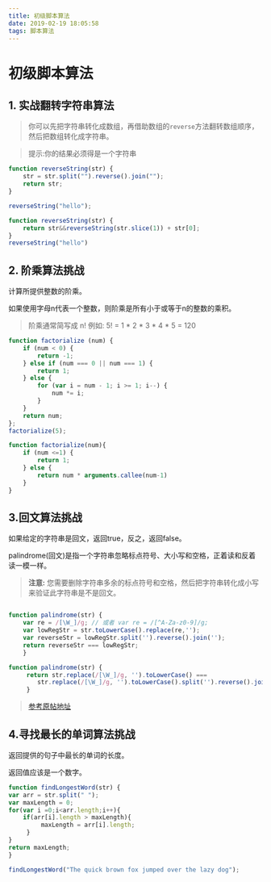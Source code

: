 ```yaml
---
title: 初级脚本算法
date: 2019-02-19 18:05:58
tags: 脚本算法
---
```


# 初级脚本算法

## 1. 实战翻转字符串算法
> 你可以先把字符串转化成数组，再借助数组的`reverse`方法翻转数组顺序，然后把数组转化成字符串。

>提示:你的结果必须得是一个字符串

``` js
function reverseString(str) {
    str = str.split("").reverse().join("");
    return str;
}

reverseString("hello");
```

``` js
function reverseString(str) {
    return str&&reverseString(str.slice(1)) + str[0]; 
}
reverseString("hello")
```

## 2. 阶乘算法挑战

计算所提供整数的阶乘。  

如果使用字母n代表一个整数，则阶乘是所有小于或等于n的整数的乘积。

> 阶乘通常简写成 n!
>例如: 5! = 1 * 2 * 3 * 4 * 5 = 120

``` js
function factorialize (num) {
    if (num < 0) {
        return -1;
    } else if (num === 0 || num === 1) {
        return 1;
    } else {
        for (var i = num - 1; i >= 1; i--) {
            num *= i;
        }
    }
    return num;
};
factorialize(5);
```
``` js
function factorialize(num){
    if (num <=1) {
        return 1;
    } else {
        return num * arguments.callee(num-1)
    } 
}
```

## 3.回文算法挑战

如果给定的字符串是回文，返回true，反之，返回false。

palindrome(回文)是指一个字符串忽略标点符号、大小写和空格，正着读和反着读一模一样。

> **注意:** 您需要删除字符串多余的标点符号和空格，然后把字符串转化成小写来验证此字符串是不是回文。

``` js

function palindrome(str) { 
    var re = /[\W_]/g; // 或者 var re = /[^A-Za-z0-9]/g; 
    var lowRegStr = str.toLowerCase().replace(re,''); 
    var reverseStr = lowRegStr.split('').reverse().join(''); 
    return reverseStr === lowRegStr; 
    }
```

``` js
function palindrome(str) {
     return str.replace(/[\W_]/g, '').toLowerCase() === 
        str.replace(/[\W_]/g, '').toLowerCase().split('').reverse().join(''); 
     }
```
>[参考原帖地址](https://www.w3cplus.com/javascript/palindrome-check-in-javascript.html)

## 4.寻找最长的单词算法挑战

返回提供的句子中最长的单词的长度。

返回值应该是一个数字。

``` js
function findLongestWord(str) {
var arr = str.split(" ");
var maxLength = 0;
for(var i =0;i<arr.length;i++){
    if(arr[i].length > maxLength){
         maxLength = arr[i].length;
     }
}
return maxLength;
}

findLongestWord("The quick brown fox jumped over the lazy dog");
```